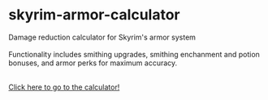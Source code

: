 # skyrim-armor-calculator
Damage reduction calculator for Skyrim's armor system<br/><br/>
Functionality includes smithing upgrades, smithing enchanment and potion bonuses, and armor perks for maximum accuracy.

<br/>
<a href="https://owalker10.github.io/skyrim-armor-calculator/">Click here to go to the calculator!</a>
